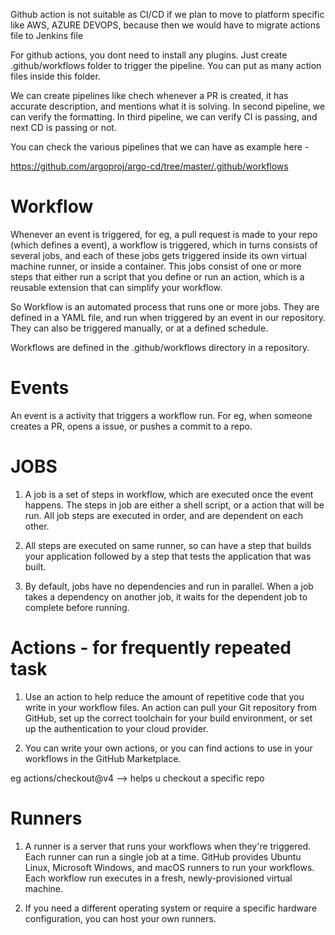 

Github action is not suitable as CI/CD if we plan to move to platform specific like AWS, AZURE DEVOPS, because then we would have to migrate actions file to Jenkins file

For github actions, you dont need to install any plugins. Just create .github/workflows folder to trigger the pipeline.
You can put as many action files inside this folder.

We can create pipelines like chech whenever a PR is created, it has accurate description, and mentions what it is solving.
In second pipeline, we can verify the formatting.
In third pipeline, we can verify CI is passing, and next CD is passing or not.

You can check the various pipelines that we can have as example here - 

https://github.com/argoproj/argo-cd/tree/master/.github/workflows


# Workflow

Whenever an event is triggered, for eg, a pull request is made to your repo (which defines a event), a workflow is triggered, which in turns consists of several jobs, and each of these jobs gets triggered inside its own virtual machine runner, or inside a container. This jobs consist of one or more steps that either run a script that you define or run an action, which is a reusable extension that can simplify your workflow.

So Workflow is an automated process that runs one or more jobs. They are defined in a YAML file, and run when triggered by an event in our repository. They can also be triggered manually, or at a defined schedule.

Workflows are defined in the .github/workflows directory in a repository.


# Events

An event is a activity that triggers a workflow run. For eg, when someone creates a PR, opens a issue, or pushes a commit to a repo.


# JOBS

1. A job is a set of steps in workflow, which are executed once the event happens. The steps in job are either a shell script, or a action that will be run. All job steps are executed in order, and are dependent on each other.

2. All steps are executed on same runner, so can have a step that builds your application followed by a step that tests the application that was built.

3. By default, jobs have no dependencies and run in parallel. When a job takes a dependency on another job, it waits for the dependent job to complete before running.

# Actions - for frequently repeated task

1. Use an action to help reduce the amount of repetitive code that you write in your workflow files. An action can pull your Git repository from GitHub, set up the correct toolchain for your build environment, or set up the authentication to your cloud provider.

2. You can write your own actions, or you can find actions to use in your workflows in the GitHub Marketplace.

eg actions/checkout@v4   --> helps u checkout a specific repo

# Runners

1. A runner is a server that runs your workflows when they're triggered. Each runner can run a single job at a time. GitHub provides Ubuntu Linux, Microsoft Windows, and macOS runners to run your workflows. Each workflow run executes in a fresh, newly-provisioned virtual machine.

2. If you need a different operating system or require a specific hardware configuration, you can host your own runners.